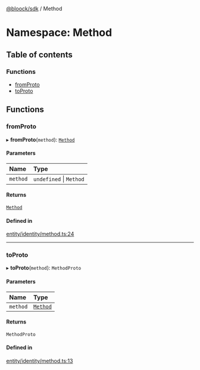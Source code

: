 [@bloock/sdk](../index.md) / Method

# Namespace: Method

## Table of contents

### Functions

- [fromProto](Method.md#fromproto)
- [toProto](Method.md#toproto)

## Functions

### fromProto

▸ **fromProto**(`method`): [`Method`](../enums/Method-1.md)

#### Parameters

| Name | Type |
| :------ | :------ |
| `method` | `undefined` \| `Method` |

#### Returns

[`Method`](../enums/Method-1.md)

#### Defined in

[entity/identity/method.ts:24](https://github.com/bloock/bloock-sdk/blob/9affaa1/languages/js/src/entity/identity/method.ts#L24)

___

### toProto

▸ **toProto**(`method`): `MethodProto`

#### Parameters

| Name | Type |
| :------ | :------ |
| `method` | [`Method`](../enums/Method-1.md) |

#### Returns

`MethodProto`

#### Defined in

[entity/identity/method.ts:13](https://github.com/bloock/bloock-sdk/blob/9affaa1/languages/js/src/entity/identity/method.ts#L13)
